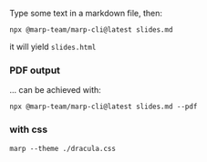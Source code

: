 Type some text in a markdown file, then:

```
npx @marp-team/marp-cli@latest slides.md
```

it will yield `slides.html`

### PDF output

... can be achieved with:

```
npx @marp-team/marp-cli@latest slides.md --pdf
```

### with css

```
marp --theme ./dracula.css 
```